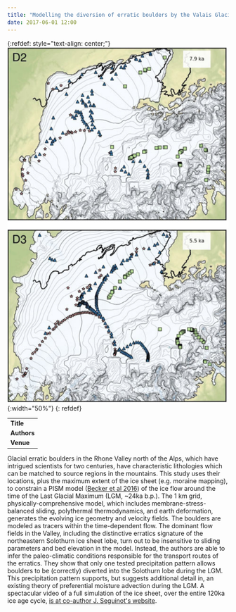 ```yaml
---
title: "Modelling the diversion of erratic boulders by the Valais Glacier during the last glacial maximum"
date: 2017-06-01 12:00
---
```


{:refdef: style="text-align: center;"}
![](/img/applications/jouvetetal2017.png){:width="50%"}
{: refdef}


||
|-
| **Title** | [Modelling the diversion of erratic boulders by the Valais Glacier during the last glacial maximum](https://doi.org/10.1017/jog.2017.7) |
| **Authors** | [G. Jouvet](https://www.geo.uzh.ch/~gjouvet/) and others |
| **Venue** |  [J. Glaciol.](https://www.cambridge.org/core/journals/journal-of-glaciology) |

Glacial erratic boulders in the Rhone Valley north of the Alps, which have intrigued scientists for two centuries, have characteristic lithologies which can be matched to source regions in the mountains. This study uses their locations, plus the maximum extent of the ice sheet (e.g. moraine mapping), to constrain a PISM model ([Becker et al 2016](http://www.geogr-helv.net/71/173/2016/)) of the ice flow around the time of the Last Glacial Maximum (LGM, ~24ka b.p.). The 1 km grid, physically-comprehensive model, which includes membrane-stress-balanced sliding, polythermal thermodynamics, and earth deformation, generates the evolving ice geometry and velocity fields. The boulders are modeled as tracers within the time-dependent flow.
The dominant flow fields in the Valley, including the distinctive erratics signature of the northeastern Solothurn ice sheet lobe, turn out to be insensitive to sliding parameters and bed elevation in the model. Instead, the authors are able to infer the paleo-climatic conditions responsible for the transport routes of the erratics. They show that only one tested precipitation pattern allows boulders to be (correctly) diverted into the Solothurn lobe during the LGM. This precipitation pattern supports, but suggests additional detail in, an existing theory of preferential moisture advection during the LGM.
A spectacular video of a full simulation of the ice sheet, over the entire 120ka ice age cycle, [is at co-author J. Seguinot's website](https://juseg.github.io/alpine-ice-sheet/#glacier-modelling).

